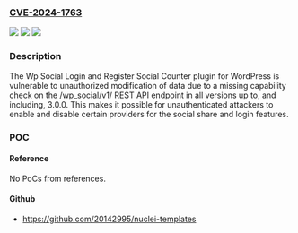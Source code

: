 ### [CVE-2024-1763](https://cve.mitre.org/cgi-bin/cvename.cgi?name=CVE-2024-1763)
![](https://img.shields.io/static/v1?label=Product&message=Wp%20Social%20Login%20and%20Register%20Social%20Counter&color=blue)
![](https://img.shields.io/static/v1?label=Version&message=*%3C%3D%203.0.0%20&color=brighgreen)
![](https://img.shields.io/static/v1?label=Vulnerability&message=CWE-862%20Missing%20Authorization&color=brighgreen)

### Description

The Wp Social Login and Register Social Counter plugin for WordPress is vulnerable to unauthorized modification of data due to a missing capability check on the /wp_social/v1/ REST API endpoint in all versions up to, and including, 3.0.0. This makes it possible for unauthenticated attackers to enable and disable certain providers for the social share and login features.

### POC

#### Reference
No PoCs from references.

#### Github
- https://github.com/20142995/nuclei-templates

